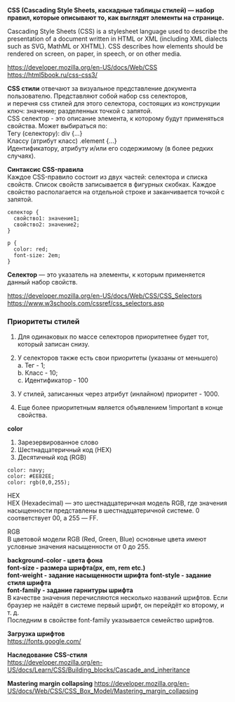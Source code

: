 **CSS (Cascading Style Sheets, каскадные таблицы стилей) — набор правил, которые описывают то, как выглядят элементы на странице.**  

Cascading Style Sheets (CSS) is a stylesheet language used to describe the presentation of a document written in HTML or XML (including XML dialects such as SVG, MathML or XHTML). CSS describes how elements should be rendered on screen, on paper, in speech, or on other media.

https://developer.mozilla.org/en-US/docs/Web/CSS
https://html5book.ru/css-css3/

**CSS стили** отвечают за визуальное представление документа пользователю. Представляют собой набор css селекторов,  
и перечня css стилей для этого селектора, состоящих из конструкции ключ: значение; разделенных точкой с запятой.  
CSS селектор - это описание элемента, к которому будут применяться свойства. Может выбираться по:  
Тегу (селектору): div {...}  
Классу (атрибут класс) .element {...}  
Идентификатору, атрибуту и/или его содержимому (в более редких случаях).

**Синтаксис CSS-правила**  
Каждое CSS-правило состоит из двух частей: селектора и списка свойств. 
Список свойств записывается в фигурных скобках. 
Каждое свойство располагается на отдельной строке и заканчивается точкой с запятой.

```
селектор {
  свойство1: значение1;
  свойство2: значение2;
}

p {
  color: red;
  font-size: 2em;
}

```

**Селектор** — это указатель на элементы, к которым применяется данный набор свойств.  

https://developer.mozilla.org/en-US/docs/Web/CSS/CSS_Selectors  
https://www.w3schools.com/cssref/css_selectors.asp

### Приоритеты стилей  
  
1. Для одинаковых по массе селекторов приоритетнее будет тот, который записан снизу.    
2. У селекторов также есть свои приоритеты (указаны от меньшего)  
  a. Тег - 1;  
  b. Класс - 10;  
  c. Идентификатор - 100
  
3. У стилей, записанных через атрибут (инлайном) приоритет - 1000.  
4. Еще более приоритетным является объявлением !important в конце свойства.

**color**

1. Зарезервированное слово   
2. Шестнадцатеричный код (HEX) 
3. Десятичный код (RGB) 
```
color: navy;
color: #EE82EE;  
color: rgb(0,0,255);
```

HEX  
HEX (Hexadecimal) — это шестнадцатеричная модель RGB, где значения насыщенности представлены в шестнадцатеричной системе. 0 соответствует 00, а 255 — FF.

RGB  
В цветовой модели RGB (Red, Green, Blue) основные цвета имеют условные значения насыщенности от 0 до 255.

**background-color - цвета фона**  
**font-size - размера шрифта(px, em, rem etc.)**  
**font-weight - заданиe насыщенности шрифта**
**font-style - заданиe стиля шрифта**  
**font-family - заданиe гарнитуры шрифта**  
В качестве значения перечисляются несколько названий шрифтов. Если браузер не найдёт в системе первый шрифт, он перейдёт ко второму, и т. д.  
Последним в свойстве font-family указывается семейство шрифтов.

**Загрузка шрифтов**  
https://fonts.google.com/

**Наследование CSS-стиля**  
https://developer.mozilla.org/en-US/docs/Learn/CSS/Building_blocks/Cascade_and_inheritance

**Mastering margin collapsing**
https://developer.mozilla.org/en-US/docs/Web/CSS/CSS_Box_Model/Mastering_margin_collapsing
